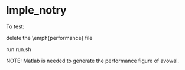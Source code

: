 # Imple_notry
To test:

delete the \emph{performance} file

run run.sh


NOTE: Matlab is needed to generate the performance figure of avowal.
